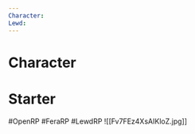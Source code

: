 ```yaml
---
Character: 
Lewd: 
---
```

# Character


# Starter


#OpenRP #FeraRP #LewdRP
![[Fv7FEz4XsAIKloZ.jpg]]